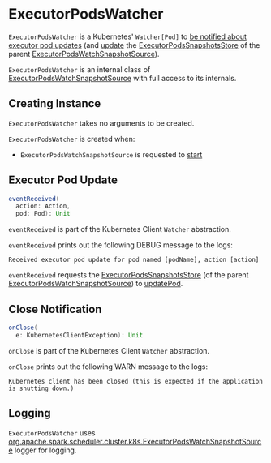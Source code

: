 # ExecutorPodsWatcher

`ExecutorPodsWatcher` is a Kubernetes' `Watcher[Pod]` to [be notified about executor pod updates](#eventReceived) (and [update](ExecutorPodsSnapshotsStore.md#updatePod) the [ExecutorPodsSnapshotsStore](ExecutorPodsWatchSnapshotSource.md#snapshotsStore) of the parent [ExecutorPodsWatchSnapshotSource](ExecutorPodsWatchSnapshotSource.md)).

`ExecutorPodsWatcher` is an internal class of [ExecutorPodsWatchSnapshotSource](ExecutorPodsWatchSnapshotSource.md) with full access to its internals.

## Creating Instance

`ExecutorPodsWatcher` takes no arguments to be created.

`ExecutorPodsWatcher` is created when:

* `ExecutorPodsWatchSnapshotSource` is requested to [start](ExecutorPodsWatchSnapshotSource.md#start)

## <span id="eventReceived"> Executor Pod Update

```scala
eventReceived(
  action: Action,
  pod: Pod): Unit
```

`eventReceived` is part of the Kubernetes Client `Watcher` abstraction.

`eventReceived` prints out the following DEBUG message to the logs:

```text
Received executor pod update for pod named [podName], action [action]
```

`eventReceived` requests the [ExecutorPodsSnapshotsStore](ExecutorPodsWatchSnapshotSource.md#snapshotsStore) (of the parent [ExecutorPodsWatchSnapshotSource](ExecutorPodsWatchSnapshotSource.md)) to [updatePod](ExecutorPodsSnapshotsStore.md#updatePod).

## <span id="onClose"> Close Notification

```scala
onClose(
  e: KubernetesClientException): Unit
```

`onClose` is part of the Kubernetes Client `Watcher` abstraction.

`onClose` prints out the following WARN message to the logs:

```text
Kubernetes client has been closed (this is expected if the application is shutting down.)
```

## Logging

`ExecutorPodsWatcher` uses [org.apache.spark.scheduler.cluster.k8s.ExecutorPodsWatchSnapshotSource](ExecutorPodsWatchSnapshotSource.md#logging) logger for logging.
